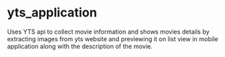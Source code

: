 # yts_application

Uses YTS api to collect movie information and shows movies details by extracting images from yts website and previewing it on list view in mobile application along with the description of the movie.
